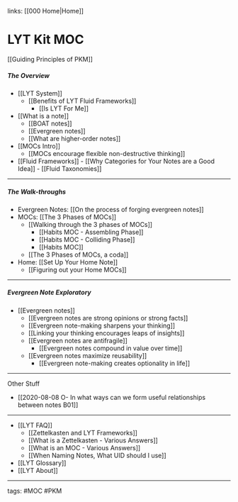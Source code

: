 links: [[000 Home|Home]]
# LYT Kit MOC
[[Guiding Principles of PKM]]

##### The Overview
- [[LYT System]]
	- [[Benefits of LYT Fluid Frameworks]] 
		- [[Is LYT For Me]]
- [[What is a note]]
	- [[BOAT notes]]
	- [[Evergreen notes]]
	- [[What are higher-order notes]]
- [[MOCs Intro]]
	- [[MOCs encourage flexible non-destructive thinking]]
- [[Fluid Frameworks]]
		- [[Why Categories for Your Notes are a Good Idea]]
		- [[Fluid Taxonomies]]

---
##### The Walk-throughs
- Evergreen Notes: [[On the process of forging evergreen notes]]
- MOCs: [[The 3 Phases of MOCs]]
	- [[Walking through the 3 phases of MOCs]]
		- [[Habits MOC - Assembling Phase]]
		- [[Habits MOC - Colliding Phase]]
		- [[Habits MOC]]
	- [[The 3 Phases of MOCs, a coda]]
- Home: [[Set Up Your Home Note]]
	- [[Figuring out your Home MOCs]]

---
##### Evergreen Note Exploratory
- [[Evergreen notes]]
	- [[Evergreen notes are strong opinions or strong facts]]
	- [[Evergreen note-making sharpens your thinking]]
	- [[Linking your thinking encourages leaps of insights]]
	- [[Evergreen notes are antifragile]]
		- [[Evergreen notes compound in value over time]]
	- [[Evergreen notes maximize reusability]]
		- [[Evergreen note-making creates optionality in life]]

---
Other Stuff
- [[2020-08-08 O- In what ways can we form useful relationships between notes B01]]

---
- [[LYT FAQ]]
	- [[Zettelkasten and LYT Frameworks]]
	- [[What is a Zettelkasten - Various Answers]]
	- [[What is an MOC - Various Answers]]
	- [[When Naming Notes, What UID should I use]]
- [[LYT Glossary]]
- [[LYT About]]

---
tags: #MOC #PKM